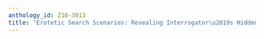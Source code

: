 ```yaml
---
anthology_id: Z10-3013
title: "Erotetic Search Scenarios: Revealing Interrogator\u2019s Hidden Agenda"
---
```

